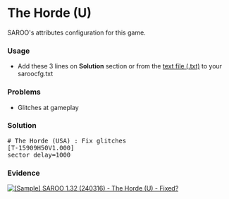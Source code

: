 # The Horde (U)

SAROO's attributes configuration for this game.

### Usage

- Add these 3 lines on **Solution** section or from the [text file (.txt)](./config.txt) to your saroocfg.txt

### Problems

- Glitches at gameplay

### Solution

<pre># The Horde (USA) : Fix glitches
[T-15909H50V1.000]
sector_delay=1000</pre>

### Evidence

[![[Sample] SAROO 1.32 (240316) - The Horde (U) - Fixed?](https://img.youtube.com/vi/k6NzM6atbY4/0.jpg)](https://youtu.be/k6NzM6atbY4)
